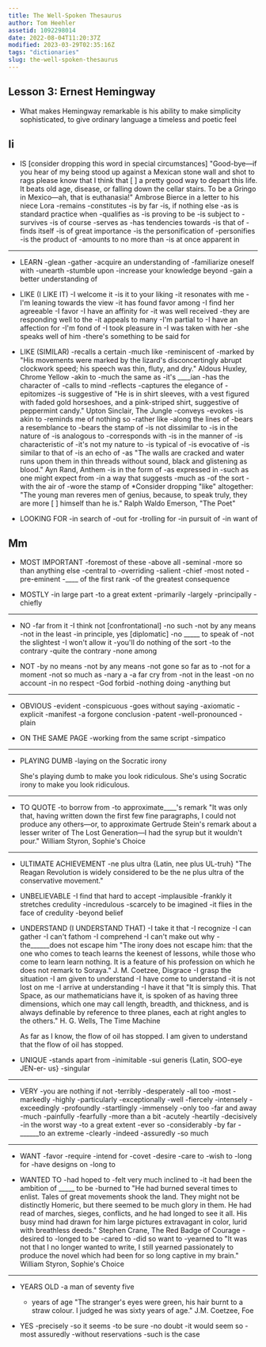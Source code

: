 ```yaml
---
title: The Well-Spoken Thesaurus
author: Tom Heehler
assetid: 1092298014
date: 2022-08-04T11:20:37Z
modified: 2023-03-29T02:35:16Z
tags: "dictionaries"
slug: the-well-spoken-thesaurus
---
```


## Lesson  3: Ernest Hemingway

*  What makes Hemingway remarkable is his ability to make simplicity sophisticated, to give ordinary language a timeless and poetic feel

## Ii

*  IS
   [consider dropping this word in special circumstances]
   "Good-bye—if you hear of my being stood up against a Mexican stone wall and shot to rags please know that I think that [ ] a pretty good way to depart this life. It beats old age, disease, or falling down the cellar stairs. To be a Gringo in Mexico—ah, that is euthanasia!" Ambrose Bierce in a letter to his niece Lora
   -remains
   -constitutes
   -is by far
   -is, if nothing else
   -as is standard practice when
   -qualifies as
   -is proving to be
   -is subject to
   -survives
   -is of course
   -serves as
   -has tendencies towards
   -is that of
   -finds itself
   -is of great importance
   -is the personification of
   -personifies
   -is the product of
   -amounts to no more than
   -is at once apparent in

---

*  LEARN
   -glean
   -gather
   -acquire an understanding of
   -familiarize oneself with
   -unearth
   -stumble upon
   -increase your knowledge beyond
   -gain a better understanding of

*  LIKE (I LIKE IT)
   -I welcome it
   -is it to your liking
   -it resonates with me
   -I'm leaning towards the view
   -it has found favor among
   -I find her agreeable
   -I favor
   -I have an affinity for
   -it was well received
   -they are responding well to the
   -it appeals to many
   -I'm partial to
   -I have an affection for
   -I'm fond of
   -I took pleasure in
   -I was taken with her
   -she speaks well of him
   -there's something to be said for

*  LIKE (SIMILAR)
   -recalls a certain
   -much like
   -reminiscent of
   -marked by
   "His movements were marked by the lizard's disconcertingly abrupt clockwork speed; his speech was thin, fluty, and dry." Aldous Huxley, Chrome Yellow
   -akin to
   -much the same as
   -it's ____ian
   -has the character of
   -calls to mind
   -reflects
   -captures the elegance of
   -epitomizes
   -is suggestive of
   "He is in shirt sleeves, with a vest figured with faded gold horseshoes, and a pink-striped shirt, suggestive of peppermint candy." Upton Sinclair, The Jungle
   -conveys
   -evokes
   -is akin to
   -reminds me of nothing so
   -rather like
   -along the lines of
   -bears a resemblance to
   -bears the stamp of
   -is not dissimilar to
   -is in the nature of
   -is analogous to
   -corresponds with
   -is in the manner of
   -is characteristic of
   -it's not my nature to
   -is typical of
   -is evocative of
   -is similar to that of
   -is an echo of
   -as
   "The walls are cracked and water runs upon them in thin threads without sound, black and glistening as blood." Ayn Rand, Anthem
   -is in the form of
   -as expressed in
   -such as one might expect from
   -in a way that suggests
   -much as
   -of the sort
   -with the air of
   -wore the stamp of
   *Consider dropping "like" altogether: "The young man reveres men of genius, because, to speak truly, they are more [ ] himself than he is." Ralph Waldo Emerson, "The Poet"

*  LOOKING FOR
   -in search of
   -out for
   -trolling for
   -in pursuit of
   -in want of

## Mm

*  MOST IMPORTANT
   -foremost of these
   -above all
   -seminal
   -more so than anything else
   -central to
   -overriding
   -salient
   -chief
   -most noted
   -pre-eminent
   -____ of the first rank
   -of the greatest consequence

*  MOSTLY
   -in large part
   -to a great extent
   -primarily
   -largely
   -principally
   -chiefly

---

*  NO
   -far from it
   -I think not [confrontational]
   -no such
   -not by any means
   -not in the least
   -in principle, yes [diplomatic]
   -no _____ to speak of
   -not the slightest
   -I won't allow it
   -you'll do nothing of the sort
   -to the contrary
   -quite the contrary
   -none among

*  NOT
   -by no means
   -not by any means
   -not gone so far as to
   -not for a moment
   -not so much as
   -nary a
   -a far cry from
   -not in the least
   -on no account
   -in no respect
   -God forbid
   -nothing doing
   -anything but

---

*  OBVIOUS
   -evident
   -conspicuous
   -goes without saying
   -axiomatic
   -explicit
   -manifest
   -a forgone conclusion
   -patent
   -well-pronounced
   -plain

*  ON THE SAME PAGE
   -working from the same script
   -simpatico

---

*  PLAYING DUMB
   -laying on the Socratic irony
   
   She's playing dumb to make you look ridiculous.
   She's using Socratic irony to make you look ridiculous.

---

*  TO QUOTE
   -to borrow from
   -to approximate____'s remark
   "It was only that, having written down the first few fine paragraphs, I could not produce any others—or, to approximate Gertrude Stein's remark about a lesser writer of The Lost Generation—I had the syrup but it wouldn't pour." William Styron, Sophie's Choice

---

*  ULTIMATE ACHIEVEMENT
   -ne plus ultra {Latin, nee plus UL-truh}
   "The Reagan Revolution is widely considered to be the ne plus ultra of the conservative movement."

*  UNBELIEVABLE
   -I find that hard to accept
   -implausible
   -frankly it stretches credulity
   -incredulous
   -scarcely to be imagined
   -it flies in the face of credulity
   -beyond belief

*  UNDERSTAND (I UNDERSTAND THAT)
   -I take it that
   -I recognize
   -I can gather
   -I can't fathom
   -I comprehend
   -I can't make out why
   -the______does not escape him
   "The irony does not escape him: that the one who comes to teach learns the keenest of lessons, while those who come to learn learn nothing. It is a feature of his profession on which he does not remark to Soraya." J. M. Coetzee, Disgrace
   -I grasp the situation
   -I am given to understand
   -I have come to understand
   -it is not lost on me
   -I arrive at understanding
   -I have it that
   "It is simply this. That Space, as our mathematicians have it, is spoken of as having three dimensions, which one may call length, breadth, and thickness, and is always definable by reference to three planes, each at right angles to the others." H. G. Wells, The Time Machine
   
   As far as I know, the flow of oil has stopped.
   I am given to understand that the flow of oil has stopped.

*  UNIQUE
   -stands apart from
   -inimitable
   -sui generis {Latin, SOO-eye JEN-er- us}
   -singular

---

*  VERY
   -you are nothing if not
   -terribly
   -desperately
   -all too
   -most
   -markedly
   -highly
   -particularly
   -exceptionally
   -well
   -fiercely
   -intensely
   -exceedingly
   -profoundly
   -startlingly
   -immensely
   -only too
   -far and away
   -much
   -painfully
   -fearfully
   -more than a bit
   -acutely
   -heartily
   -decisively
   -in the worst way
   -to a great extent
   -ever so
   -considerably
   -by far
   -______to an extreme
   -clearly
   -indeed
   -assuredly
   -so much

---

*  WANT
   -favor
   -require
   -intend for
   -covet
   -desire
   -care to
   -wish to
   -long for
   -have designs on
   -long to

*  WANTED TO
   -had hoped to
   -felt very much inclined to
   -it had been the ambition of _____ to be
   -burned to
   "He had burned several times to enlist. Tales of great movements shook the land. They might not be distinctly Homeric, but there seemed to be much glory in them. He had read of marches, sieges, conflicts, and he had longed to see it all. His busy mind had drawn for him large pictures extravagant in color, lurid with breathless deeds." Stephen Crane, The Red Badge of Courage
   -desired to
   -longed to be
   -cared to
   -did so want to
   -yearned to
   "It was not that I no longer wanted to write, I still yearned passionately to produce the novel which had been for so long captive in my brain." William Styron, Sophie's Choice

---

*  YEARS OLD
   -a man of seventy five
   - years of age
   "The stranger's eyes were green, his hair burnt to a straw colour. I judged he was sixty years of age." J.M. Coetzee, Foe

*  YES
   -precisely
   -so it seems
   -to be sure
   -no doubt
   -it would seem so
   -most assuredly
   -without reservations
   -such is the case

